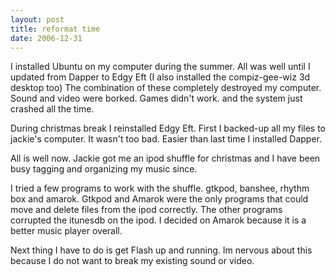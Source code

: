 ```yaml
---
layout: post
title: reformat time
date: 2006-12-31
---
```


I installed Ubuntu on my computer during the summer. All was well until I updated from Dapper to Edgy Eft (I also installed the compiz-gee-wiz 3d desktop too) The combination of these completely destroyed my computer. Sound and video were borked. Games didn't work. and the system just crashed all the time.

During christmas break I reinstalled Edgy Eft. First I backed-up all my files to jackie's computer. It wasn't too bad. Easier than last time I installed Dapper.

All is well now. Jackie got me an ipod shuffle for christmas and I have been busy tagging and organizing my music since.

I tried a few programs to work with the shuffle. gtkpod, banshee, rhythm box and amarok. Gtkpod and Amarok were the only programs that could move and delete files from the ipod correctly. The other programs corrupted the itunesdb on the ipod. I decided on Amarok because it is a better music player overall.

Next thing I have to do is get Flash up and running. Im nervous about this because I do not want to break my existing sound or video.